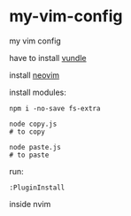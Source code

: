 # my-vim-config
my vim config

have to install [vundle](https://github.com/VundleVim/Vundle.vim)

install [neovim](https://neovim.io/)

install modules:
```shell
npm i -no-save fs-extra
```

```shell
node copy.js
# to copy

node paste.js
# to paste
```

run:
```vim
:PluginInstall
```
inside nvim
